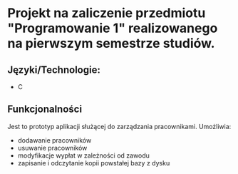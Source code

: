 # Projekt na zaliczenie przedmiotu "Programowanie 1" realizowanego na pierwszym semestrze studiów.
## Języki/Technologie:
- C
## Funkcjonalności
Jest to prototyp aplikacji służącej do zarządzania pracownikami. Umożliwia:
- dodawanie pracowników
- usuwanie pracowników
- modyfikacje wypłat w zależności od zawodu
- zapisanie i odczytanie kopii powstałej bazy z dysku
